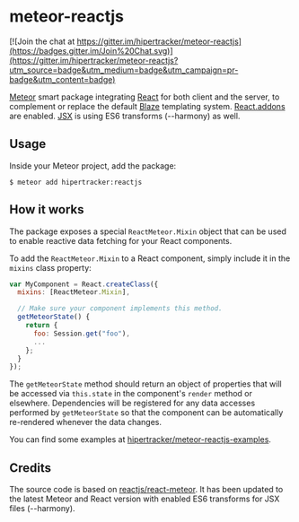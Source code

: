 # meteor-reactjs

[![Join the chat at https://gitter.im/hipertracker/meteor-reactjs](https://badges.gitter.im/Join%20Chat.svg)](https://gitter.im/hipertracker/meteor-reactjs?utm_source=badge&utm_medium=badge&utm_campaign=pr-badge&utm_content=badge)

[Meteor](http://meteor.com) smart package integrating [React](http://facebook.github.io/react/) for both client and the server, to complement or replace the default [Blaze](https://www.meteor.com/blaze) templating system. [React.addons](http://facebook.github.io/react/docs/addons.html) are enabled. [JSX](http://facebook.github.io/react/docs/jsx-in-depth.html) is using ES6 transforms (--harmony) as well.

## Usage

Inside your Meteor project, add the package:
```
$ meteor add hipertracker:reactjs
```

## How it works

The package exposes a special `ReactMeteor.Mixin` object that can be used
to enable reactive data fetching for your React components.

To add the `ReactMeteor.Mixin` to a React component, simply include it in
the `mixins` class property:

```js
var MyComponent = React.createClass({
  mixins: [ReactMeteor.Mixin],

  // Make sure your component implements this method.
  getMeteorState() {
    return {
      foo: Session.get("foo"),
      ...
    };
  }
});

```
The `getMeteorState` method should return an object of properties that
will be accessed via `this.state` in the component's `render` method or
elsewhere.  Dependencies will be registered for any data accesses
performed by `getMeteorState` so that the component can be automatically
re-rendered whenever the data changes.

You can find some examples at [hipertracker/meteor-reactjs-examples](https://github.com/hipertracker/meteor-reactjs-examples).

## Credits

The source code is based on [reactjs/react-meteor](https://github.com/reactjs/react-meteor). It has been updated to the latest Meteor and React version with enabled ES6 transforms for JSX files (--harmony).
